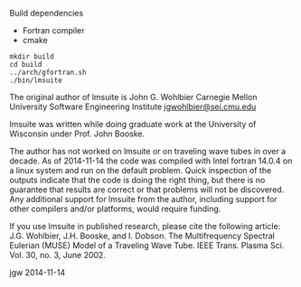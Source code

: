 Build dependencies
- Fortran compiler
- cmake

```
mkdir build
cd build
../arch/gfortran.sh
./bin/lmsuite
```

The original author of lmsuite is
John G. Wohlbier
Carnegie Mellon University
Software Engineering Institute
jgwohlbier@sei.cmu.edu

lmsuite was written while doing graduate work at the University of Wisconsin
under Prof. John Booske.

The author has not worked on lmsuite or on traveling wave tubes in over a
decade. As of 2014-11-14 the code was compiled with Intel fortran 14.0.4 on
a linux system and run on the default problem. Quick inspection of the outputs
indicate that the code is doing the right thing, but there is no guarantee that
results are correct or that problems will not be discovered. Any additional
support for lmsuite from the author, including support for other compilers
and/or platforms, would require funding.

If you use lmsuite in published research, please cite the following article:
J.G. Wohlbier, J.H. Booske, and I. Dobson.
The Multifrequency Spectral Eulerian (MUSE) Model of a Traveling Wave
Tube. IEEE Trans. Plasma Sci. Vol. 30, no. 3, June 2002.

jgw
2014-11-14
